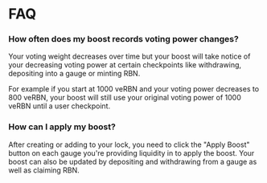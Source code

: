 # FAQ

### How often does my boost records voting power changes?

Your voting weight decreases over time but your boost will take notice of your decreasing voting power at certain checkpoints like withdrawing, depositing into a gauge or minting RBN.

For example if you start at 1000 veRBN and your voting power decreases to 800 veRBN, your boost will still use your original voting power of 1000 veRBN until a user checkpoint.

### How can I apply my boost?

After creating or adding to your lock, you need to click the "Apply Boost" button on each gauge you're providing liquidity in to apply the boost. Your boost can also be updated by depositing and withdrawing from a gauge as well as claiming RBN.&#x20;

